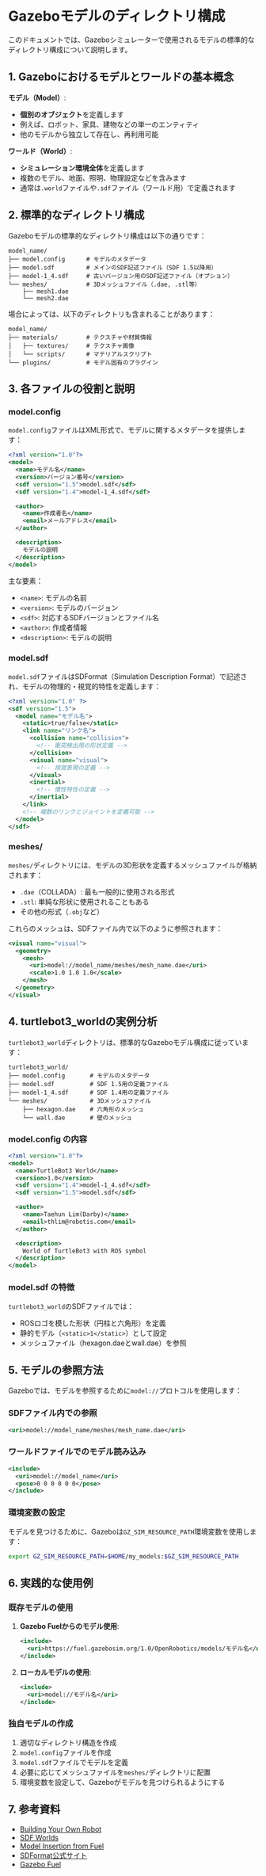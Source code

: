 # Gazeboモデルのディレクトリ構成

このドキュメントでは、Gazeboシミュレーターで使用されるモデルの標準的なディレクトリ構成について説明します。

## 1. Gazeboにおけるモデルとワールドの基本概念

**モデル（Model）**:
- **個別のオブジェクト**を定義します
- 例えば、ロボット、家具、建物などの単一のエンティティ
- 他のモデルから独立して存在し、再利用可能

**ワールド（World）**:
- **シミュレーション環境全体**を定義します
- 複数のモデル、地面、照明、物理設定などを含みます
- 通常は`.world`ファイルや`.sdf`ファイル（ワールド用）で定義されます

## 2. 標準的なディレクトリ構成

Gazeboモデルの標準的なディレクトリ構成は以下の通りです：

```
model_name/
├── model.config      # モデルのメタデータ
├── model.sdf         # メインのSDF記述ファイル（SDF 1.5以降用）
├── model-1_4.sdf     # 古いバージョン用のSDF記述ファイル（オプション）
└── meshes/           # 3Dメッシュファイル（.dae, .stl等）
    ├── mesh1.dae
    └── mesh2.dae
```

場合によっては、以下のディレクトリも含まれることがあります：

```
model_name/
├── materials/        # テクスチャや材質情報
│   ├── textures/     # テクスチャ画像
│   └── scripts/      # マテリアルスクリプト
└── plugins/          # モデル固有のプラグイン
```

## 3. 各ファイルの役割と説明

### model.config

`model.config`ファイルはXML形式で、モデルに関するメタデータを提供します：

```xml
<?xml version="1.0"?>
<model>
  <name>モデル名</name>
  <version>バージョン番号</version>
  <sdf version="1.5">model.sdf</sdf>
  <sdf version="1.4">model-1_4.sdf</sdf>

  <author>
    <name>作成者名</name>
    <email>メールアドレス</email>
  </author>

  <description>
    モデルの説明
  </description>
</model>
```

主な要素：
- `<name>`: モデルの名前
- `<version>`: モデルのバージョン
- `<sdf>`: 対応するSDFバージョンとファイル名
- `<author>`: 作成者情報
- `<description>`: モデルの説明

### model.sdf

`model.sdf`ファイルはSDFormat（Simulation Description Format）で記述され、モデルの物理的・視覚的特性を定義します：

```xml
<?xml version="1.0" ?>
<sdf version="1.5">
  <model name="モデル名">
    <static>true/false</static>
    <link name="リンク名">
      <collision name="collision">
        <!-- 衝突検出用の形状定義 -->
      </collision>
      <visual name="visual">
        <!-- 視覚表現の定義 -->
      </visual>
      <inertial>
        <!-- 慣性特性の定義 -->
      </inertial>
    </link>
    <!-- 複数のリンクとジョイントを定義可能 -->
  </model>
</sdf>
```

### meshes/

`meshes/`ディレクトリには、モデルの3D形状を定義するメッシュファイルが格納されます：
- `.dae`（COLLADA）: 最も一般的に使用される形式
- `.stl`: 単純な形状に使用されることもある
- その他の形式（`.obj`など）

これらのメッシュは、SDFファイル内で以下のように参照されます：

```xml
<visual name="visual">
  <geometry>
    <mesh>
      <uri>model://model_name/meshes/mesh_name.dae</uri>
      <scale>1.0 1.0 1.0</scale>
    </mesh>
  </geometry>
</visual>
```

## 4. turtlebot3_worldの実例分析

`turtlebot3_world`ディレクトリは、標準的なGazeboモデル構成に従っています：

```
turtlebot3_world/
├── model.config       # モデルのメタデータ
├── model.sdf          # SDF 1.5用の定義ファイル
├── model-1_4.sdf      # SDF 1.4用の定義ファイル
└── meshes/            # 3Dメッシュファイル
    ├── hexagon.dae    # 六角形のメッシュ
    └── wall.dae       # 壁のメッシュ
```

### model.config の内容

```xml
<?xml version="1.0"?>
<model>
  <name>TurtleBot3 World</name>
  <version>1.0</version>
  <sdf version="1.4">model-1_4.sdf</sdf>
  <sdf version="1.5">model.sdf</sdf>  

  <author>
    <name>Taehun Lim(Darby)</name>
    <email>thlim@robotis.com</email>
  </author>

  <description>
    World of TurtleBot3 with ROS symbol
  </description>
</model>
```

### model.sdf の特徴

`turtlebot3_world`のSDFファイルでは：
- ROSロゴを模した形状（円柱と六角形）を定義
- 静的モデル（`<static>1</static>`）として設定
- メッシュファイル（hexagon.daeとwall.dae）を参照

## 5. モデルの参照方法

Gazeboでは、モデルを参照するために`model://`プロトコルを使用します：

### SDFファイル内での参照

```xml
<uri>model://model_name/meshes/mesh_name.dae</uri>
```

### ワールドファイルでのモデル読み込み

```xml
<include>
  <uri>model://model_name</uri>
  <pose>0 0 0 0 0 0</pose>
</include>
```

### 環境変数の設定

モデルを見つけるために、Gazeboは`GZ_SIM_RESOURCE_PATH`環境変数を使用します：

```bash
export GZ_SIM_RESOURCE_PATH=$HOME/my_models:$GZ_SIM_RESOURCE_PATH
```

## 6. 実践的な使用例

### 既存モデルの使用

1. **Gazebo Fuelからのモデル使用**:
   ```xml
   <include>
     <uri>https://fuel.gazebosim.org/1.0/OpenRobotics/models/モデル名</uri>
   </include>
   ```

2. **ローカルモデルの使用**:
   ```xml
   <include>
     <uri>model://モデル名</uri>
   </include>
   ```

### 独自モデルの作成

1. 適切なディレクトリ構造を作成
2. `model.config`ファイルを作成
3. `model.sdf`ファイルでモデルを定義
4. 必要に応じてメッシュファイルを`meshes/`ディレクトリに配置
5. 環境変数を設定して、Gazeboがモデルを見つけられるようにする

## 7. 参考資料

- [Building Your Own Robot](https://gazebosim.org/docs/harmonic/building_robot)
- [SDF Worlds](https://gazebosim.org/docs/harmonic/sdf_worlds)
- [Model Insertion from Fuel](https://gazebosim.org/docs/harmonic/fuel_insert)
- [SDFormat公式サイト](http://sdformat.org)
- [Gazebo Fuel](https://app.gazebosim.org/fuel)
